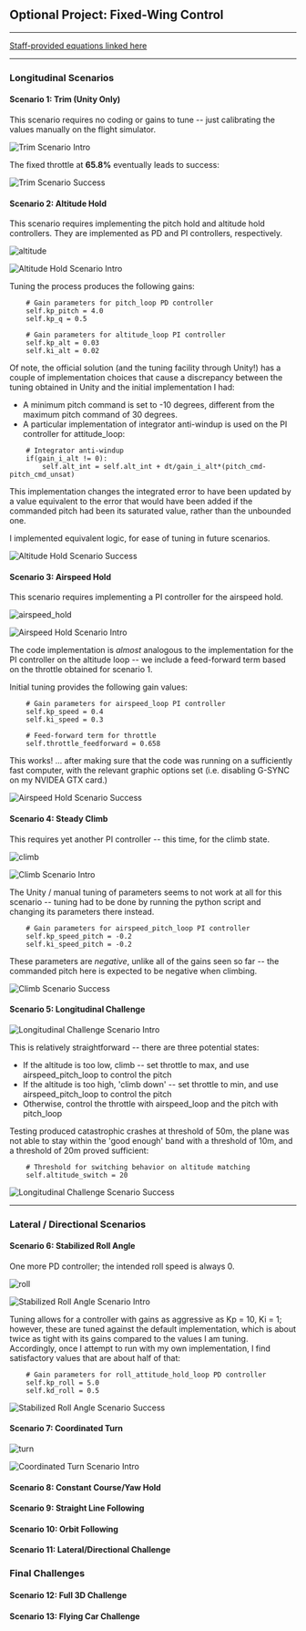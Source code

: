 ## Optional Project: Fixed-Wing Control

---

[Staff-provided equations linked here](https://www.overleaf.com/read/cvqmtzyhqjnj)

---

### Longitudinal Scenarios

#### Scenario 1: Trim (Unity Only)

This scenario requires no coding or gains to tune -- just calibrating the values manually on the flight simulator.

![Trim Scenario Intro](images/scenario1-intro.PNG)

The fixed throttle at **65.8%** eventually leads to success:

![Trim Scenario Success](images/scenario1-success.PNG)


#### Scenario 2: Altitude Hold

This scenario requires implementing the pitch hold and altitude hold controllers.  They are implemented as PD and PI controllers, respectively.

![altitude](Diagrams/altitude_hold.png)

![Altitude Hold Scenario Intro](images/scenario2-intro.PNG)

Tuning the process produces the following gains:

```
    # Gain parameters for pitch_loop PD controller
    self.kp_pitch = 4.0
    self.kp_q = 0.5

    # Gain parameters for altitude_loop PI controller
    self.kp_alt = 0.03
    self.ki_alt = 0.02
```

Of note, the official solution (and the tuning facility through Unity!) has a couple of implementation choices that cause a discrepancy between the tuning obtained in Unity and the initial implementation I had:
- A minimum pitch command is set to -10 degrees, different from the maximum pitch command of 30 degrees.
- A particular implementation of integrator anti-windup is used on the PI controller for attitude_loop:

```
    # Integrator anti-windup
    if(gain_i_alt != 0):
        self.alt_int = self.alt_int + dt/gain_i_alt*(pitch_cmd-pitch_cmd_unsat)
``` 
 
This implementation changes the integrated error to have been updated by a value equivalent to the error that would have been added if the commanded pitch had been its saturated value, rather than the unbounded one.

I implemented equivalent logic, for ease of tuning in future scenarios.

![Altitude Hold Scenario Success](images/scenario2-success.PNG)

#### Scenario 3: Airspeed Hold

This scenario requires implementing a PI controller for the airspeed hold.  

![airspeed_hold](Diagrams/airspeed_hold.png)

![Airspeed Hold Scenario Intro](images/scenario3-intro.PNG)

The code implementation is *almost* analogous to the implementation for the PI controller on the altitude loop -- we include a feed-forward term based on the throttle obtained for scenario 1.

Initial tuning provides the following gain values:

```
    # Gain parameters for airspeed_loop PI controller
    self.kp_speed = 0.4
    self.ki_speed = 0.3

    # Feed-forward term for throttle
    self.throttle_feedforward = 0.658
```

This works! ... after making sure that the code was running on a sufficiently fast computer, with the relevant graphic options set (i.e. disabling G-SYNC on my NVIDEA GTX card.)

![Airspeed Hold Scenario Success](images/scenario3-success.PNG)

#### Scenario 4: Steady Climb

This requires yet another PI controller -- this time, for the climb state.

![climb](Diagrams/airspeed_pitch_hold.png)

![Climb Scenario Intro](images/scenario4-intro.PNG)

The Unity / manual tuning of parameters seems to not work at all for this scenario -- tuning had to be done by running the python script and changing its parameters there instead.

```
    # Gain parameters for airspeed_pitch_loop PI controller
    self.kp_speed_pitch = -0.2
    self.ki_speed_pitch = -0.2
```

These parameters are *negative*, unlike all of the gains seen so far -- the commanded pitch here is expected to be negative when climbing.

![Climb Scenario Success](images/scenario4-success.PNG)


#### Scenario 5: Longitudinal Challenge

![Longitudinal Challenge Scenario Intro](images/scenario5-intro.PNG)

This is relatively straightforward -- there are three potential states:

* If the altitude is too low, climb -- set throttle to max, and use airspeed_pitch_loop to control the pitch
* If the altitude is too high, 'climb down' -- set throttle to min, and use airspeed_pitch_loop to control the pitch
* Otherwise, control the throttle with airspeed_loop and the pitch with pitch_loop

Testing produced catastrophic crashes at threshold of 50m, the plane was not able to stay within the 'good enough' band with a threshold of 10m, and a threshold of 20m proved sufficient:

```
    # Threshold for switching behavior on altitude matching
    self.altitude_switch = 20
```

![Longitudinal Challenge Scenario Success](images/scenario5-success.PNG)


---

### Lateral / Directional Scenarios


#### Scenario 6: Stabilized Roll Angle

One more PD controller; the intended roll speed is always 0.

![roll](Diagrams/roll_loop.png)

![Stabilized Roll Angle Scenario Intro](images/scenario6-intro.PNG)

Tuning allows for a controller with gains as aggressive as Kp = 10, Ki = 1; however, these are tuned against the default implementation, which is about twice as tight with its gains compared to the values I am tuning.  Accordingly, once I attempt to run with my own implementation, I find satisfactory values that are about half of that:

```
    # Gain parameters for roll_attitude_hold_loop PD controller
    self.kp_roll = 5.0
    self.kd_roll = 0.5
```

![Stabilized Roll Angle Scenario Success](images/scenario6-success.PNG)


#### Scenario 7: Coordinated Turn

![turn](Diagrams/sideslip_hold.PNG)

![Coordinated Turn Scenario Intro](images/scenario7-intro.PNG)

#### Scenario 8: Constant Course/Yaw Hold

#### Scenario 9: Straight Line Following

#### Scenario 10: Orbit Following

#### Scenario 11: Lateral/Directional Challenge

### Final Challenges

#### Scenario 12: Full 3D Challenge

#### Scenario 13: Flying Car Challenge